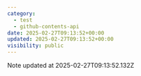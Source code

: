 ```yaml
---
category:
  - test
  - github-contents-api
date: 2025-02-27T09:13:52+00:00
updated: 2025-02-27T09:13:52+00:00
visibility: public
---
```


Note updated at 2025-02-27T09:13:52.132Z